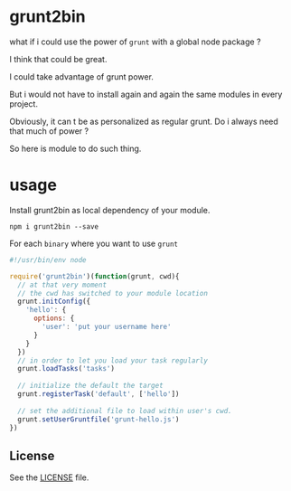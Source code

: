 # grunt2bin

what if i could use the power of `grunt` with a global node package ?

I think that could be great.

I could take advantage of grunt power.

But i would not have to install again and again the same modules in every project.

Obviously, it can t be as personalized as regular grunt. Do i always need that much of power ?

So here is module to do such thing.

# usage

Install grunt2bin as local dependency of your module.

```npm i grunt2bin --save```

For each `binary` where you want to use `grunt`

```js
#!/usr/bin/env node

require('grunt2bin')(function(grunt, cwd){
  // at that very moment
  // the cwd has switched to your module location
  grunt.initConfig({
    'hello': {
      options: {
        'user': 'put your username here'
      }
    }
  })
  // in order to let you load your task regularly
  grunt.loadTasks('tasks')
  
  // initialize the default the target
  grunt.registerTask('default', ['hello'])
  
  // set the additional file to load within user's cwd.
  grunt.setUserGruntfile('grunt-hello.js')
})
```


## License
See the [LICENSE](./LICENSE) file.
